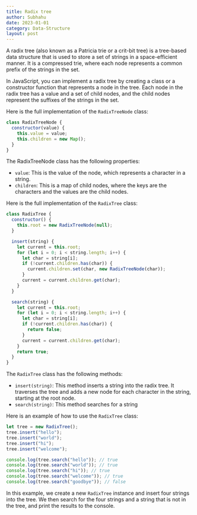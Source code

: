 ```yaml
---
title: Radix tree
author: Subhahu
date: 2023-01-01
category: Data-Structure
layout: post
---
```



A radix tree (also known as a Patricia trie or a crit-bit tree) is a tree-based data structure that is used to store a set of strings in a space-efficient manner. It is a compressed trie, where each node represents a common prefix of the strings in the set.

In JavaScript, you can implement a radix tree by creating a class or a constructor function that represents a node in the tree. Each node in the radix tree has a value and a set of child nodes, and the child nodes represent the suffixes of the strings in the set.

Here is the full implementation of the `RadixTreeNode` class:

```js
class RadixTreeNode {
  constructor(value) {
    this.value = value;
    this.children = new Map();
  }
}
```

The RadixTreeNode class has the following properties:

 - `value`: This is the value of the node, which represents a character in a string.
 - `children`: This is a map of child nodes, where the keys are the characters and the values are the child nodes.


Here is the full implementation of the `RadixTree` class:

```js
class RadixTree {
  constructor() {
    this.root = new RadixTreeNode(null);
  }

  insert(string) {
    let current = this.root;
    for (let i = 0; i < string.length; i++) {
      let char = string[i];
      if (!current.children.has(char)) {
        current.children.set(char, new RadixTreeNode(char));
      }
      current = current.children.get(char);
    }
  }

  search(string) {
    let current = this.root;
    for (let i = 0; i < string.length; i++) {
      let char = string[i];
      if (!current.children.has(char)) {
        return false;
      }
      current = current.children.get(char);
    }
    return true;
  }
}
```

The `RadixTree` class has the following methods:

 - `insert(string)`: This method inserts a string into the radix tree. It traverses the tree and adds a new node for each character in the string, starting at the root node.
 - `search(string)`: This method searches for a string



 Here is an example of how to use the `RadixTree` class:

```js
let tree = new RadixTree();
tree.insert("hello");
tree.insert("world");
tree.insert("hi");
tree.insert("welcome");

console.log(tree.search("hello")); // true
console.log(tree.search("world")); // true
console.log(tree.search("hi")); // true
console.log(tree.search("welcome")); // true
console.log(tree.search("goodbye")); // false
```

In this example, we create a new `RadixTree` instance and insert four strings into the tree. We then search for the four strings and a string that is not in the tree, and print the results to the console.


